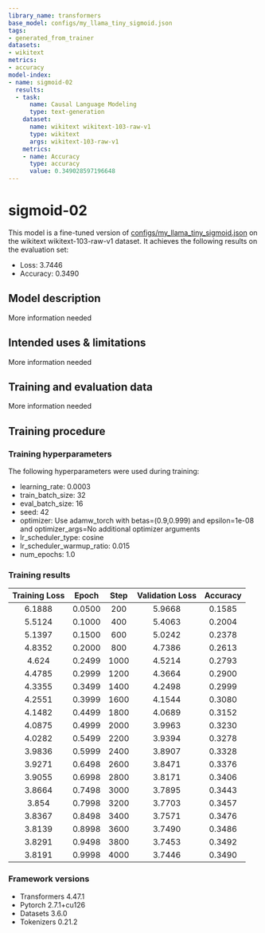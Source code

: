 ```yaml
---
library_name: transformers
base_model: configs/my_llama_tiny_sigmoid.json
tags:
- generated_from_trainer
datasets:
- wikitext
metrics:
- accuracy
model-index:
- name: sigmoid-02
  results:
  - task:
      name: Causal Language Modeling
      type: text-generation
    dataset:
      name: wikitext wikitext-103-raw-v1
      type: wikitext
      args: wikitext-103-raw-v1
    metrics:
    - name: Accuracy
      type: accuracy
      value: 0.349028597196648
---
```


<!-- This model card has been generated automatically according to the information the Trainer had access to. You
should probably proofread and complete it, then remove this comment. -->

# sigmoid-02

This model is a fine-tuned version of [configs/my_llama_tiny_sigmoid.json](https://huggingface.co/configs/my_llama_tiny_sigmoid.json) on the wikitext wikitext-103-raw-v1 dataset.
It achieves the following results on the evaluation set:
- Loss: 3.7446
- Accuracy: 0.3490

## Model description

More information needed

## Intended uses & limitations

More information needed

## Training and evaluation data

More information needed

## Training procedure

### Training hyperparameters

The following hyperparameters were used during training:
- learning_rate: 0.0003
- train_batch_size: 32
- eval_batch_size: 16
- seed: 42
- optimizer: Use adamw_torch with betas=(0.9,0.999) and epsilon=1e-08 and optimizer_args=No additional optimizer arguments
- lr_scheduler_type: cosine
- lr_scheduler_warmup_ratio: 0.015
- num_epochs: 1.0

### Training results

| Training Loss | Epoch  | Step | Validation Loss | Accuracy |
|:-------------:|:------:|:----:|:---------------:|:--------:|
| 6.1888        | 0.0500 | 200  | 5.9668          | 0.1585   |
| 5.5124        | 0.1000 | 400  | 5.4063          | 0.2004   |
| 5.1397        | 0.1500 | 600  | 5.0242          | 0.2378   |
| 4.8352        | 0.2000 | 800  | 4.7386          | 0.2613   |
| 4.624         | 0.2499 | 1000 | 4.5214          | 0.2793   |
| 4.4785        | 0.2999 | 1200 | 4.3664          | 0.2900   |
| 4.3355        | 0.3499 | 1400 | 4.2498          | 0.2999   |
| 4.2551        | 0.3999 | 1600 | 4.1544          | 0.3080   |
| 4.1482        | 0.4499 | 1800 | 4.0689          | 0.3152   |
| 4.0875        | 0.4999 | 2000 | 3.9963          | 0.3230   |
| 4.0282        | 0.5499 | 2200 | 3.9394          | 0.3278   |
| 3.9836        | 0.5999 | 2400 | 3.8907          | 0.3328   |
| 3.9271        | 0.6498 | 2600 | 3.8471          | 0.3376   |
| 3.9055        | 0.6998 | 2800 | 3.8171          | 0.3406   |
| 3.8664        | 0.7498 | 3000 | 3.7895          | 0.3443   |
| 3.854         | 0.7998 | 3200 | 3.7703          | 0.3457   |
| 3.8367        | 0.8498 | 3400 | 3.7571          | 0.3476   |
| 3.8139        | 0.8998 | 3600 | 3.7490          | 0.3486   |
| 3.8291        | 0.9498 | 3800 | 3.7453          | 0.3492   |
| 3.8191        | 0.9998 | 4000 | 3.7446          | 0.3490   |


### Framework versions

- Transformers 4.47.1
- Pytorch 2.7.1+cu126
- Datasets 3.6.0
- Tokenizers 0.21.2

